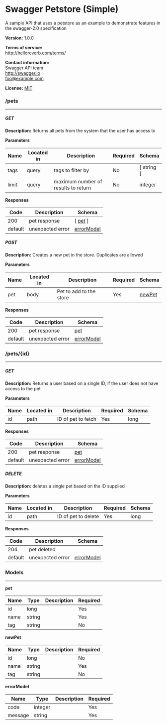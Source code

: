 Swagger Petstore (Simple)
=========================
A sample API that uses a petstore as an example to demonstrate features in the swagger-2.0 specification

**Version:** 1.0.0

**Terms of service:**  
http://helloreverb.com/terms/

**Contact information:**  
Swagger API team  
http://swagger.io  
foo@example.com  

**License:** [MIT](http://opensource.org/licenses/MIT)

### /pets
---
##### ***GET***
**Description:** Returns all pets from the system that the user has access to

**Parameters**

| Name | Located in | Description | Required | Schema |
| ---- | ---------- | ----------- | -------- | ---- |
| tags | query | tags to filter by | No | [ string ] |
| limit | query | maximum number of results to return | No | integer |

**Responses**

| Code | Description | Schema |
| ---- | ----------- | ------ |
| 200 | pet response | [ [pet](#pet) ] |
| default | unexpected error | [errorModel](#errorModel) |

##### ***POST***
**Description:** Creates a new pet in the store.  Duplicates are allowed

**Parameters**

| Name | Located in | Description | Required | Schema |
| ---- | ---------- | ----------- | -------- | ---- |
| pet | body | Pet to add to the store | Yes | [newPet](#newPet) |

**Responses**

| Code | Description | Schema |
| ---- | ----------- | ------ |
| 200 | pet response | [pet](#pet) |
| default | unexpected error | [errorModel](#errorModel) |

### /pets/{id}
---
##### ***GET***
**Description:** Returns a user based on a single ID, if the user does not have access to the pet

**Parameters**

| Name | Located in | Description | Required | Schema |
| ---- | ---------- | ----------- | -------- | ---- |
| id | path | ID of pet to fetch | Yes | long |

**Responses**

| Code | Description | Schema |
| ---- | ----------- | ------ |
| 200 | pet response | [pet](#pet) |
| default | unexpected error | [errorModel](#errorModel) |

##### ***DELETE***
**Description:** deletes a single pet based on the ID supplied

**Parameters**

| Name | Located in | Description | Required | Schema |
| ---- | ---------- | ----------- | -------- | ---- |
| id | path | ID of pet to delete | Yes | long |

**Responses**

| Code | Description | Schema |
| ---- | ----------- | ------ |
| 204 | pet deleted |
| default | unexpected error | [errorModel](#errorModel) |

### Models
---

<a name="pet"></a>**pet**  

| Name | Type | Description | Required |
| ---- | ---- | ----------- | -------- |
| id | long |  | Yes |
| name | string |  | Yes |
| tag | string |  | No |

<a name="newPet"></a>**newPet**  

| Name | Type | Description | Required |
| ---- | ---- | ----------- | -------- |
| id | long |  | No |
| name | string |  | Yes |
| tag | string |  | No |

<a name="errorModel"></a>**errorModel**  

| Name | Type | Description | Required |
| ---- | ---- | ----------- | -------- |
| code | integer |  | Yes |
| message | string |  | Yes |